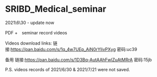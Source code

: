 # SRIBD_Medical_seminar
2021\6\30 - update now

PDF +　seminar record videos 

Videos download links: 
链接:https://pan.baidu.com/s/1q_4w7UEp_AiN0rYIivPXyg  密码:uc39

备用
链接:https://pan.baidu.com/s/1D3Bq-AutAAhFwlZuAtMRrA  密码:15jb

P.S. videos records of 2021/6/30 & 2021/7/21 were not saved. 
